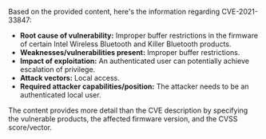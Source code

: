 Based on the provided content, here's the information regarding CVE-2021-33847:

*   **Root cause of vulnerability:** Improper buffer restrictions in the firmware of certain Intel Wireless Bluetooth and Killer Bluetooth products.
*   **Weaknesses/vulnerabilities present:**  Improper buffer restrictions.
*  **Impact of exploitation:** An authenticated user can potentially achieve escalation of privilege.
*   **Attack vectors:** Local access.
*   **Required attacker capabilities/position:** The attacker needs to be an authenticated local user.

The content provides more detail than the CVE description by specifying the vulnerable products, the affected firmware version, and the CVSS score/vector.